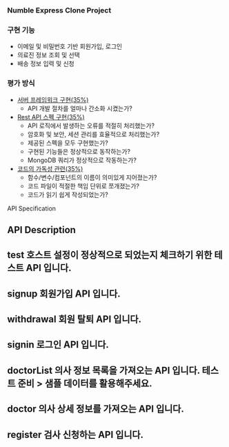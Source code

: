 ### Numble Express Clone Project

### 구현 기능

- 이메일 및 비밀번호 기반 회원가입, 로그인 
- 의료진 정보 조회 및 선택
- 배송 정보 입력 및 신청

### 평가 방식

- [서버 프레임워크 구현(35%)]()
  - API 개발 절차를 얼마나 간소화 시켰는가?
- [Rest API 스펙 구현(35%)]()
  - API 로직에서 발생하는 오류를 적절히 처리했는가?
  - 암호화 및 보안, 세션 관리를 효율적으로 처리했는가?
  - 제공된 스펙을 모두 구현했는가?
  - 구현된 기능들은 정상적으로 동작하는가?
  - MongoDB 쿼리가 정상적으로 작동하는가?
- [코드의 가독성 관련(35%)]()
  - 함수/변수/컴포넌트의 이름이 의미있게 지어졌는가?
  - 코드 파일이 적절한 책임 단위로 쪼개졌는가?
  - 코드가 읽기 쉽게 작성되었는가?

API Specification

API                       Description
-------------------------------------------------------------------------------------------
test                      호스트 설정이 정상적으로 되었는지 체크하기 위한 테스트 API 입니다.
-------------------------------------------------------------------------------------------
signup                    회원가입 API 입니다.
-------------------------------------------------------------------------------------------
withdrawal                회원 탈퇴 API 입니다.
-------------------------------------------------------------------------------------------
signin                    로그인 API 입니다.
-------------------------------------------------------------------------------------------
doctorList                의사 정보 목록을 가져오는 API 입니다. 테스트 준비 > 샘플 데이터를 활용해주세요.
-------------------------------------------------------------------------------------------
doctor                    의사 상세 정보를 가져오는 API 입니다.
-------------------------------------------------------------------------------------------
register                  검사 신청하는 API 입니다.
-------------------------------------------------------------------------------------------
